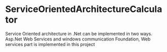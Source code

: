 # ServiceOrientedArchitectureCalculator
Service Oriented architecture in .Net can be implemented in two ways. Asp.Net Web Services and windows communication Foundation,
Web services part is implemented in this project


